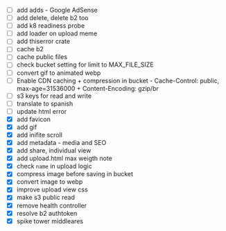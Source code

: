 - [ ] add adds - Google AdSense
- [ ] add delete, delete b2 too
- [ ] add k8 readiness probe
- [ ] add loader on upload meme
- [ ] add thiserror crate
- [ ] cache b2
- [ ] cache public files
- [ ] check bucket setting for limit to MAX_FILE_SIZE
- [ ] convert gif to animated webp
- [ ] Enable CDN caching + compression  in bucket - Cache-Control: public, max-age=31536000 + Content-Encoding: gzip/br
- [ ] s3 keys for read and write
- [ ] translate to spanish
- [ ] update html error
- [x] add favicon
- [x] add gif
- [x] add inifite scroll
- [x] add metadata - media and SEO
- [x] add share, individual view
- [x] add upload.html max weigth note
- [x] check `name` in upload logic
- [x] compress image before saving in bucket
- [x] convert image to webp
- [x] improve upload view css
- [x] make s3 public read
- [x] remove health controller
- [x] resolve b2 authtoken
- [x] spike tower middleares
